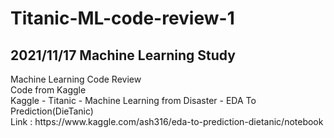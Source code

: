 # Titanic-ML-code-review-1
<p>
<h2>2021/11/17 Machine Learning Study</h2>
Machine Learning Code Review<br>
Code from Kaggle<br>
Kaggle - Titanic - Machine Learning from Disaster - EDA To Prediction(DieTanic)<br>
Link : https://www.kaggle.com/ash316/eda-to-prediction-dietanic/notebook<br>
</p>
